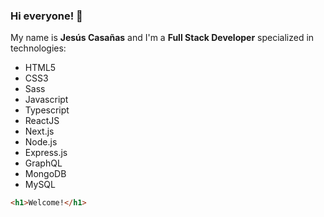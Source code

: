 ### Hi everyone! 👋

My name is **Jesús Casañas** and I'm a **Full Stack Developer** specialized in technologies:

  * HTML5
  * CSS3
  * Sass
  * Javascript
  * Typescript
  * ReactJS
  * Next.js
  * Node.js
  * Express.js
  * GraphQL
  * MongoDB
  * MySQL

````html
<h1>Welcome!</h1>
````

<!--
**mrjesusenrique/mrjesusenrique** is a ✨ _special_ ✨ repository because its `README.md` (this file) appears on your GitHub profile.

Here are some ideas to get you started:

- 🔭 I’m currently working on ...
- 🌱 I’m currently learning ...
- 👯 I’m looking to collaborate on ...
- 🤔 I’m looking for help with ...
- 💬 Ask me about ...
- 📫 How to reach me: ...
- 😄 Pronouns: ...
- ⚡ Fun fact: ...
-->
